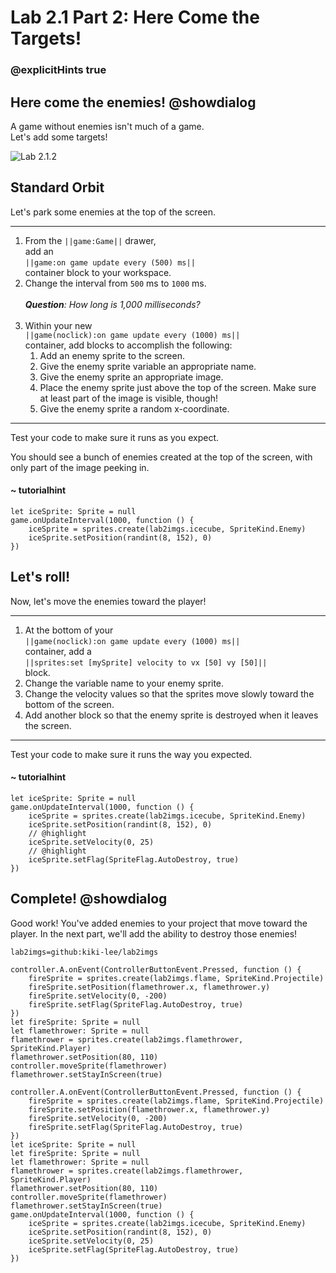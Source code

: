 # Lab 2.1 Part 2: Here Come the Targets!
### @explicitHints true

## Here come the enemies! @showdialog

A game without enemies isn't much of a game.<br/>
Let's add some targets!

![Lab 2.1.2](https://arcade.makecode.com/api/_5e25JWbrWAiq/thumb)

## Standard Orbit

Let's park some enemies at the top of the screen.

---

1.   From the ``||game:Game||`` drawer, <br/>add an<br/>
``||game:on game update every (500) ms||``<br/>
container block to your workspace.
1.   Change the interval from `500` ms to `1000` ms.<br/><br/>
_**Question**: How long is 1,000 milliseconds?_<br/><br/>
1.   Within your new<br/>
``||game(noclick):on game update every (1000) ms||``<br/>
container,
add blocks to accomplish the following:
     1.   Add an enemy sprite to the screen.
     1.   Give the enemy sprite variable an appropriate name.
     1.   Give the enemy sprite an appropriate image.
     1.   Place the enemy sprite just above the top of the screen.
          Make sure at least part of the image is visible, though!
     1.   Give the enemy sprite a random x-coordinate.

---

Test your code to make sure it runs as you expect. <br/>

You should see a bunch of enemies created at the top of the screen, with only
part of the image peeking in.



#### ~ tutorialhint

```blocks
let iceSprite: Sprite = null
game.onUpdateInterval(1000, function () {
    iceSprite = sprites.create(lab2imgs.icecube, SpriteKind.Enemy)
    iceSprite.setPosition(randint(8, 152), 0)
})
```

## Let's roll!

Now, let's move the enemies toward the player!

---

1.   At the bottom of your<br/>
``||game(noclick):on game update every (1000) ms||``<br/>
container, add a<br/>
``||sprites:set [mySprite] velocity to vx [50] vy [50]||``<br/>
block.
1.   Change the variable name to your enemy sprite.
1.   Change the velocity values so that the sprites move slowly
toward the bottom of the screen.
1.   Add another block so that the enemy sprite is destroyed when it leaves
the screen.

---

Test your code to make sure it runs the way you expected.


#### ~ tutorialhint

```blocks
let iceSprite: Sprite = null
game.onUpdateInterval(1000, function () {
    iceSprite = sprites.create(lab2imgs.icecube, SpriteKind.Enemy)
    iceSprite.setPosition(randint(8, 152), 0)
    // @highlight
    iceSprite.setVelocity(0, 25)
    // @highlight
    iceSprite.setFlag(SpriteFlag.AutoDestroy, true)
})
```

## Complete! @showdialog

Good work! You've added enemies to your project that move toward the player.
In the next part, we'll add the ability to destroy those enemies!




```package
lab2imgs=github:kiki-lee/lab2imgs
```


```template
controller.A.onEvent(ControllerButtonEvent.Pressed, function () {
    fireSprite = sprites.create(lab2imgs.flame, SpriteKind.Projectile)
    fireSprite.setPosition(flamethrower.x, flamethrower.y)
    fireSprite.setVelocity(0, -200)
    fireSprite.setFlag(SpriteFlag.AutoDestroy, true)
})
let fireSprite: Sprite = null
let flamethrower: Sprite = null
flamethrower = sprites.create(lab2imgs.flamethrower, SpriteKind.Player)
flamethrower.setPosition(80, 110)
controller.moveSprite(flamethrower)
flamethrower.setStayInScreen(true)
```

```ghost
controller.A.onEvent(ControllerButtonEvent.Pressed, function () {
    fireSprite = sprites.create(lab2imgs.flame, SpriteKind.Projectile)
    fireSprite.setPosition(flamethrower.x, flamethrower.y)
    fireSprite.setVelocity(0, -200)
    fireSprite.setFlag(SpriteFlag.AutoDestroy, true)
})
let iceSprite: Sprite = null
let fireSprite: Sprite = null
let flamethrower: Sprite = null
flamethrower = sprites.create(lab2imgs.flamethrower, SpriteKind.Player)
flamethrower.setPosition(80, 110)
controller.moveSprite(flamethrower)
flamethrower.setStayInScreen(true)
game.onUpdateInterval(1000, function () {
    iceSprite = sprites.create(lab2imgs.icecube, SpriteKind.Enemy)
    iceSprite.setPosition(randint(8, 152), 0)
    iceSprite.setVelocity(0, 25)
    iceSprite.setFlag(SpriteFlag.AutoDestroy, true)
})
```